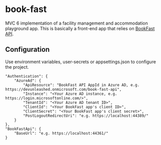 # book-fast

MVC 6 implementation of a facility management and accommodation playground app. This is basically a front-end app that relies on [BookFast API](https://github.com/dzimchuk/book-fast-api).

## Configuration

Use environment variables, user-secrets or appsettings.json to configure the project.

```
"Authentication": {
	"AzureAd": {
		"ApiResource": "BookFast API AppId in Azure AD, e.g. https://devunleashed.onmicrosoft.com/book-fast-api",
		"Instance": "<Your Azure AD instance, e.g. https://login.microsoftonline.com/>",
		"TenantId": "<Your Azure AD tenant ID>",
        "ClientId": "<Your BookFast app's client ID>",
		"ClientSecret": "<Your BookFast app's client secret>",
		"PostLogoutRedirectUri": "e.g. https://localhost:44389/"
	}
},
"BookFastApi": {
	"BaseUrl": "e.g. https://localhost:44361/"
}
```